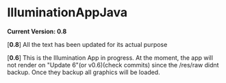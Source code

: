 # IlluminationAppJava
**Current Version: 0.8**

[**0.8**] All the text has been updated for its actual purpose


[**0.6**] This is the Illumination App in progress.  At the moment, the app will not render on "Update 6"(or v0.6)(check commits) since the /res/raw didnt backup.  Once they backup all graphics will be loaded.
